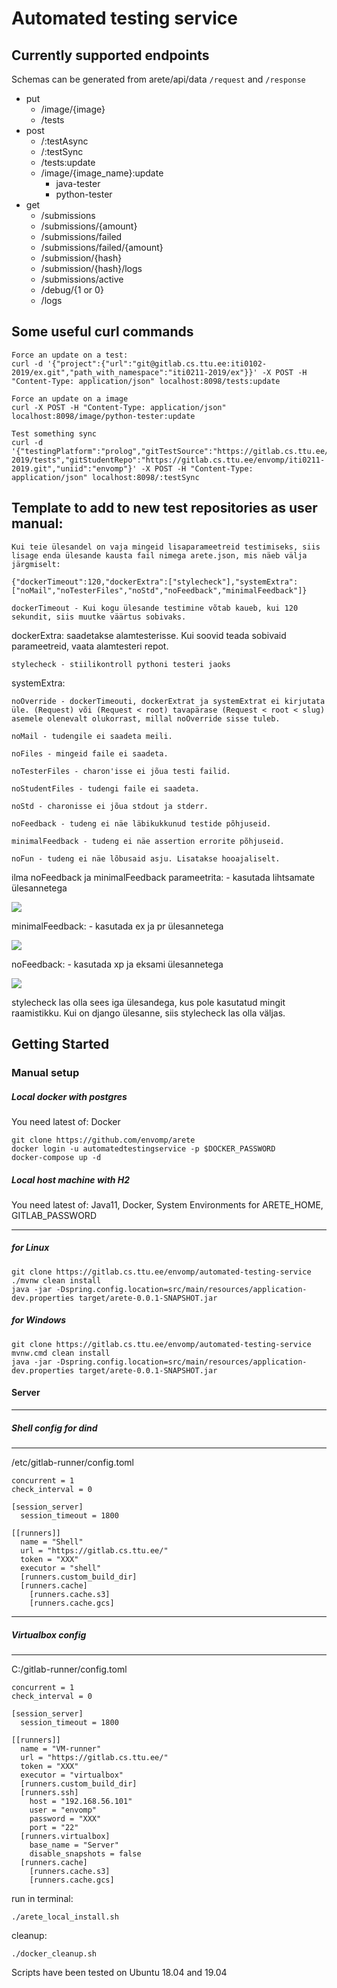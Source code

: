 # Automated testing service

Currently supported endpoints
----

Schemas can be generated from arete/api/data ```/request``` and ```/response```
* put
    * /image/{image}
    * /tests
* post
    * /:testAsync
    * /:testSync
    * /tests:update
    * /image/{image_name}:update
        * java-tester
        * python-tester
* get
    * /submissions
    * /submissions/{amount}
    * /submissions/failed
    * /submissions/failed/{amount}
    * /submission/{hash}
    * /submission/{hash}/logs
    * /submissions/active
    * /debug/{1 or 0}
    * /logs


Some useful curl commands
----
```shell script
Force an update on a test:
curl -d '{"project":{"url":"git@gitlab.cs.ttu.ee:iti0102-2019/ex.git","path_with_namespace":"iti0211-2019/ex"}}' -X POST -H "Content-Type: application/json" localhost:8098/tests:update

Force an update on a image
curl -X POST -H "Content-Type: application/json" localhost:8098/image/python-tester:update

Test something sync
curl -d '{"testingPlatform":"prolog","gitTestSource":"https://gitlab.cs.ttu.ee/iti0211-2019/tests","gitStudentRepo":"https://gitlab.cs.ttu.ee/envomp/iti0211-2019.git","uniid":"envomp"}' -X POST -H "Content-Type: application/json" localhost:8098/:testSync
```

Template to add to new test repositories as user manual:
----

````
Kui teie ülesandel on vaja mingeid lisaparameetreid testimiseks, siis lisage enda ülesande kausta fail nimega arete.json, mis näeb välja järgmiselt:

{"dockerTimeout":120,"dockerExtra":["stylecheck"],"systemExtra":["noMail","noTesterFiles","noStd","noFeedback","minimalFeedback"]}

````

````
dockerTimeout - Kui kogu ülesande testimine võtab kaueb, kui 120 sekundit, siis muutke väärtus sobivaks.
````

dockerExtra: saadetakse alamtesterisse. Kui soovid teada sobivaid parameetreid, vaata alamtesteri repot.

````
stylecheck - stiilikontroll pythoni testeri jaoks
````

systemExtra:

````
noOverride - dockerTimeouti, dockerExtrat ja systemExtrat ei kirjutata üle. (Request) või (Request < root) tavapärase (Request < root < slug) asemele olenevalt olukorrast, millal noOverride sisse tuleb.

noMail - tudengile ei saadeta meili.

noFiles - mingeid faile ei saadeta.

noTesterFiles - charon'isse ei jõua testi failid.

noStudentFiles - tudengi faile ei saadeta.

noStd - charonisse ei jõua stdout ja stderr.

noFeedback - tudeng ei näe läbikukkunud testide põhjuseid.

minimalFeedback - tudeng ei näe assertion errorite põhjuseid.

noFun - tudeng ei näe lõbusaid asju. Lisatakse hooajaliselt.
````

ilma noFeedback ja minimalFeedback parameetrita: - kasutada lihtsamate ülesannetega

![](https://lh3.googleusercontent.com/OODuTVyMFDX6Z2a9ydyt5I21V6e_cR1p-7MX77Z1CPT5k3F3r8NCoVvCvbz8nGTLb8D3g4JDVnoOFpnxHd3_M2tli3oysxevhkEPPZImV_cN2aCkBssQN_HQ53pUJXndRKXUkDTXyuKDHlflUYasxhqlY23WMx5D3AhFRx-pDBObG57U-f1PCSq-0qCBUZBxnelh2OSstBlgpyakGsc_2J8bmqNNMQ6Ct8cKDaDeqPsgVb8VEpezYPLIucLmYQycRbozSQSolXKvpYGq3cq4aU30-zcsaovaAkkayvpNJtrmeEX-RyxMIO05mJqXGFagT38q_bIAqtInBVwIQgG0J9XMJ5N8zQA2gIUgx7nbkzDOM2VwO2opHPx4nPQf3nPFFcBA6YAtFjE_7l5vFVsEXMx0k-R82yJH3UUMvnKObRdXn34SEUHk315se8goWUE892VYolQDULXCiCyhk5ixAS8FlSgAVOc1JPD3Lx-Jop2vI9lzBiHUFQ1SB3Bj830jUEacndIQZHD5vnwfXj4IN234I-1PT03oS9V_54CpLjZrVXgRG8WXprIP-NdSfY93xPoLuTBRQudjI80qRBcYmo0FpaTlyxJ3gZ-avSTCS9xWn98v-9B4XmpEk4Ty2cwvykt5WuPRbAQXZb4CezwXNDYlzzrtZDZ3Wln-v19hA8aIq6MEfRe403w=w566-h101-no)

minimalFeedback: - kasutada ex ja pr ülesannetega

![](https://lh3.googleusercontent.com/7Lrcwo7h6pRfKv5ReAzSaszxrIQhl0degQ55qnGy6uCbdAvbunXDR8k6R727nxnLmDBHA-2GTObE-QwFmecO90AQsgtj65KUrfpR0WxWby7-mZIuQG8lHAFSC-i2BIP5BXZpMySQF8CGJrdNxdzwNgJkURdasD68HswXIuvyHRkWjsuSyEYFywM6lk91qvex5fNF8J-fp6bL0B_o2rWLIDNYb4EVqnW0FDG3KGBz5s6_1J_0EoZ7vioJ8lko_3a96XwKsS4khcRdDukEXPIpcVoX1I4zW9hA7ziUYmHvReSM54XobOBhlDT0mgZP_4eNdn4bXY-rGgsyUO5IbGAaw6xJ1iwHOEFz4JZYQim_bDweSCeAFfC7Fg3EXy8AGkeTnbCLPO93RslxwW4lkLl6vA82490O1oj8NuMCacsfbX6b4pq5qaZ-FGop6F1oNZJy9wU7AxeYsp_0Z3KwnQccqTZKwdkWWTBMo9XGnU7a0TxLpBGnLU7csrKrZThSAwaKATKZmwdz3tEnoVVCwQUmmS7VHeHGz3rIuqcS1WtwHMdOFtoIpF7kQIGdyCp9mrPvmoaZ8zX9kXPosC7M3hFWnE-UWz0BIlD3QwkbcZF6721IxwRWps0Bn02ssDO1NalkDapd0qajo6zJFYHSzGe2_CFEktov27SV8h7nmwGa9yKSBMJ1O0qnAao=w347-h89-no)

noFeedback: - kasutada xp ja eksami ülesannetega

![](https://lh3.googleusercontent.com/CVfR2iOcA4yfu-y-3KVmW22MDsBpGQ3xpNvpNN52lSkKW7Q-OCKbd-pLa3Jt9tJ2nXM6-McNAdb57QoSOTNfcOLpSZBUosoGi9tCMWa2cSzCh5ngDjiwPSJpyZ1_VKhRy21TTRHTA54arVvybytobQ-atHVq9PPRIeBsO2M00a2PMWXBGTt-Vp6EVS9uz0moKp55zR2Z3xZTJz64qT_P_bS2kJ5TMbdY046_FREJARNNaiKLX-k28kOskb_PPLATsSFwqjHt1osWU_Le9WaMWAcFn8kD_0karidfGsLqfNX9wrvXYBBEzdUJ3yQv28zhopFuSSM0q9M8Y-DRuRsG571mtFadjmEA_pkrF7PVAoMh3YFn8C1T8v_HtgIqwFGPNkOvqtnIBL8njVTBE0xK3QqjpOkJOkjmNgrfRVgX8Fcutf7f2xpczzMH1M-agTRmWvM8s4kJvzY5iXFYEYi2hbqEeEpFBIugQ_PFORcRYruPNYPLyT6IAGNLLNbR9P-5zLwQAX44saWMnTSDmXxH-GzyNuQxP46wDSUCoa2JgOsgMxGpXL9PiMSSKN3BSPISorux2XEQzW1YTSf-L0kGya75TWwqRbHmwcuugOKbc-KdLiDvtC-AVvr6hw1pMMeVfhk1302Y-NtSSWMx4wl7SaA_kNsXtLwSOF7vqTPbtxHW0rZqTjf1vC0=w351-h53-no)


stylecheck las olla sees iga ülesandega, kus pole kasutatud mingit raamistikku. Kui on django ülesanne, siis stylecheck las olla väljas.

Getting Started
----

### Manual setup

##### Local docker with postgres ####

You need latest of: Docker

```shell script
git clone https://github.com/envomp/arete
docker login -u automatedtestingservice -p $DOCKER_PASSWORD
docker-compose up -d
```

##### Local host machine with H2 ####
You need latest of: Java11, Docker, System Environments for ARETE_HOME, GITLAB_PASSWORD
___
##### for Linux
```shell script
git clone https://gitlab.cs.ttu.ee/envomp/automated-testing-service
./mvnw clean install
java -jar -Dspring.config.location=src/main/resources/application-dev.properties target/arete-0.0.1-SNAPSHOT.jar
```

##### for Windows

```shell script
git clone https://gitlab.cs.ttu.ee/envomp/automated-testing-service
mvnw.cmd clean install
java -jar -Dspring.config.location=src/main/resources/application-dev.properties target/arete-0.0.1-SNAPSHOT.jar
```

#### Server
___
##### Shell config for dind

___
/etc/gitlab-runner/config.toml
```shell script
concurrent = 1
check_interval = 0

[session_server]
  session_timeout = 1800

[[runners]]
  name = "Shell"
  url = "https://gitlab.cs.ttu.ee/"
  token = "XXX"
  executor = "shell"
  [runners.custom_build_dir]
  [runners.cache]
    [runners.cache.s3]
    [runners.cache.gcs]
```
___
##### Virtualbox config

___
C:/gitlab-runner/config.toml
```shell script
concurrent = 1
check_interval = 0

[session_server]
  session_timeout = 1800

[[runners]]
  name = "VM-runner"
  url = "https://gitlab.cs.ttu.ee/"
  token = "XXX"
  executor = "virtualbox"
  [runners.custom_build_dir]
  [runners.ssh]
    host = "192.168.56.101"
    user = "envomp"
    password = "XXX"
    port = "22"
  [runners.virtualbox]
    base_name = "Server"
    disable_snapshots = false
  [runners.cache]
    [runners.cache.s3]
    [runners.cache.gcs]
```

run in terminal:
```shell script
./arete_local_install.sh
```

cleanup:
```shell script
./docker_cleanup.sh
```

Scripts have been tested on Ubuntu 18.04 and 19.04
